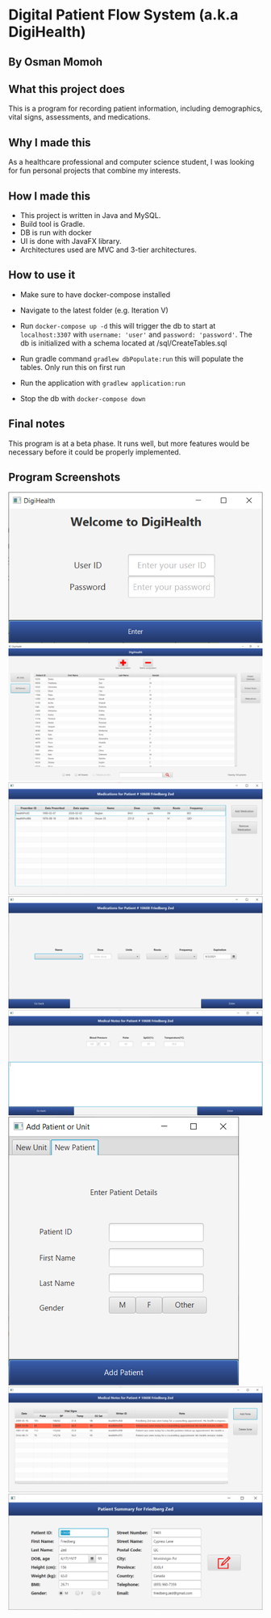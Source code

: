 # Digital Patient Flow System (a.k.a DigiHealth)
## By Osman Momoh

## What this project does

This is a program for recording patient information, including demographics, vital signs, assessments, and medications.

## Why I made this

As a healthcare professional and computer science student, I was looking for fun personal projects that combine my interests.

## How I made this

- This project is written in Java and MySQL. 
- Build tool is Gradle.
- DB is run with docker
- UI is done with JavaFX library. 
- Architectures used are MVC and 3-tier architectures.

## How to use it

- Make sure to have docker-compose installed
- Navigate to the latest folder (e.g. Iteration V)
- Run `docker-compose up -d` this will trigger the db to start at `localhost:3307` with `username: 'user'` and `password: 'password'`. The db is initialized with a schema located at /sql/CreateTables.sql
- Run gradle command `gradlew dbPopulate:run` this will populate the tables. Only run this on first run
- Run the application with `gradlew application:run`

- Stop the db with `docker-compose down`

## Final notes

This program is at a beta phase. It runs well, but more features would be necessary before it could be properly implemented. 

## Program Screenshots

![Login Screen](/Iteration%20IV/README%20images/LoginScreen.png)
![](/Iteration%20IV/README%20images/MainScreen.png)
![](/Iteration%20IV/README%20images/MedicationsView.png)
![](/Iteration%20IV/README%20images/NewMedication.png)
![](/Iteration%20IV/README%20images/NewPatientNote.png)
![](/Iteration%20IV/README%20images/NewPatientOrUnit.png)
![](/Iteration%20IV/README%20images/PatientNotes.png)
![](/Iteration%20IV/README%20images/PatientSummary.png)

